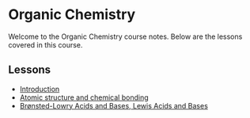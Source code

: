# Organic Chemistry

Welcome to the Organic Chemistry course notes. Below are the lessons covered in this course.

## Lessons

- [Introduction](./lesson-1_17-09-2024-introduction.md)
- [Atomic structure and chemical bonding](./lesson-2_19-09-2024.md)
- [Brønsted-Lowry Acids and Bases, Lewis Acids and Bases](./lesson-3_20-09-2024.md)
